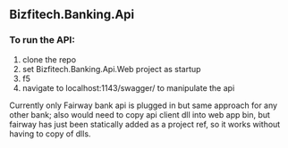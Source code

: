 ## Bizfitech.Banking.Api

### To run the API:

1. clone the repo
2. set Bizfitech.Banking.Api.Web project as startup
3. f5
4. navigate to localhost:1143/swagger/ to manipulate the api


Currently only Fairway bank api is plugged in but same approach for any other bank; also would need to copy api client dll into web app bin, but fairway has just been statically added as a project ref, so it works without having to copy of dlls.